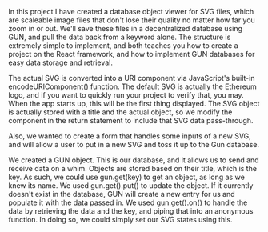 
In this project I have created a database object viewer for SVG files, which are scaleable image files that don't lose their quality no matter how far you zoom in or out. We'll save these files in a decentralized database using GUN, and pull the data back from a keyword alone. The structure is extremely simple to implement, and both teaches you how to create a project on the React framework, and how to implement GUN databases for easy data storage and retrieval.

The actual SVG is converted into a URI component via JavaScript's built-in encodeURIComponent() function. 
The default SVG is actually the Ethereum logo, and if you want to quickly run your project to verify that, you may. When the app starts up, this will be the first thing displayed. The SVG object is actually stored with a title and the actual object, so we modify the component in the return statement to include that SVG data pass-through.

Also, we wanted to create a form that handles some inputs of a new SVG, and will allow a user to put in a new SVG and toss it up to the Gun database.

We created a GUN object. This is our database, and it allows us to send and receive data on a whim.
Objects are stored based on their title, which is the key. As such, we could use gun.get(key) to get an object, as long as we knew its name.
We used gun.get().put() to update the object. If it currently doesn't exist in the database, GUN will create a new entry for us and populate it with the data passed in.
We used gun.get().on() to handle the data by retrieving the data and the key, and piping that into an anonymous function. In doing so, we could simply set our SVG states using this.
